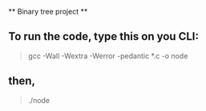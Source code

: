 ** Binary tree project **

## To run the code, type this on you CLI:
> gcc -Wall -Wextra -Werror -pedantic *.c -o node

## then,
> ./node
